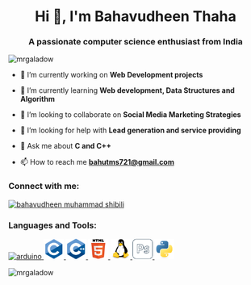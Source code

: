 <h1 align="center">Hi 👋, I'm Bahavudheen Thaha</h1>
<h3 align="center">A passionate computer science enthusiast from India</h3>

<p align="left"> <img src="https://komarev.com/ghpvc/?username=mrgaladow&label=Profile%20views&color=0e75b6&style=flat" alt="mrgaladow" /> </p>

- 🔭 I’m currently working on **Web Development projects**

- 🌱 I’m currently learning **Web development, Data Structures and Algorithm**

- 👯 I’m looking to collaborate on **Social Media Marketing Strategies**

- 🤝 I’m looking for help with **Lead generation and service providing**

- 💬 Ask me about **C and C++**

- 📫 How to reach me **bahutms721@gmail.com**

<h3 align="left">Connect with me:</h3>
<p align="left">
<a href="https://linkedin.com/in/bahavudheen muhammad shibili" target="blank"><img align="center" src="https://raw.githubusercontent.com/rahuldkjain/github-profile-readme-generator/master/src/images/icons/Social/linked-in-alt.svg" alt="bahavudheen muhammad shibili" height="30" width="40" /></a>
</p>

<h3 align="left">Languages and Tools:</h3>
<p align="left"> <a href="https://www.arduino.cc/" target="_blank" rel="noreferrer"> <img src="https://cdn.worldvectorlogo.com/logos/arduino-1.svg" alt="arduino" width="40" height="40"/> </a> <a href="https://www.cprogramming.com/" target="_blank" rel="noreferrer"> <img src="https://raw.githubusercontent.com/devicons/devicon/master/icons/c/c-original.svg" alt="c" width="40" height="40"/> </a> <a href="https://www.w3schools.com/cpp/" target="_blank" rel="noreferrer"> <img src="https://raw.githubusercontent.com/devicons/devicon/master/icons/cplusplus/cplusplus-original.svg" alt="cplusplus" width="40" height="40"/> </a> <a href="https://www.w3.org/html/" target="_blank" rel="noreferrer"> <img src="https://raw.githubusercontent.com/devicons/devicon/master/icons/html5/html5-original-wordmark.svg" alt="html5" width="40" height="40"/> </a> <a href="https://www.linux.org/" target="_blank" rel="noreferrer"> <img src="https://raw.githubusercontent.com/devicons/devicon/master/icons/linux/linux-original.svg" alt="linux" width="40" height="40"/> </a> <a href="https://www.photoshop.com/en" target="_blank" rel="noreferrer"> <img src="https://raw.githubusercontent.com/devicons/devicon/master/icons/photoshop/photoshop-line.svg" alt="photoshop" width="40" height="40"/> </a> <a href="https://www.python.org" target="_blank" rel="noreferrer"> <img src="https://raw.githubusercontent.com/devicons/devicon/master/icons/python/python-original.svg" alt="python" width="40" height="40"/> </a> </p>

<p><img align="center" src="https://github-readme-stats.vercel.app/api/top-langs?username=mrgaladow&show_icons=true&locale=en&layout=compact" alt="mrgaladow" /></p>
